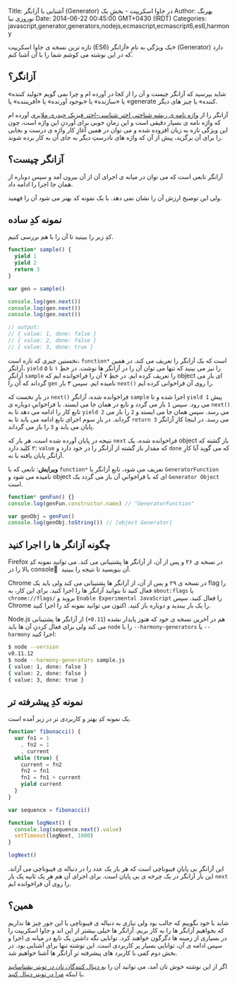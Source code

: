 Title: آشنایی با آزانگر (Generator) در جاوا اسکریپت - بخشِ یک
Author: بهرنگ نوروزی نیا
Date: 2014-06-22 00:45:00 GMT+0430 (IRDT)
Categories: javascript,generator,generators,nodejs,ecmascript,ecmascript6,es6,harmony

تازه ترین نسخه ی جاوا اسکریپت (ES6) یک ویژگی به نامِ «آزانگر» (Generator) دارد که در این نوشته می کوشم شما را با آن آشنا کنم.

## آزانگر؟

شاید بپرسید که آزانگر چیست و آن را از کجا در آورده ام و چرا نمی گویم «تولید کننده» یا «سازنده» یا «بوجود آورنده» یا «آفریننده» یا «generate کننده» یا چیز های دیگر.

آزانگر را از [واژه نامه ی ریشه شناختی اختر شناسی-اختر فیزیک حیدری ملایری][dictionary] آورده ام که واژه نامه ی بسیار دقیقی است و این زمانِ خوبی برای آوردنِ این واژه است، چون این ویژگی تازه به زبان افزوده شده و می توان در همین آغازِ کار واژه ی درست و بجایی را برای آن برگزید، پیش از آن که واژه های نادرستِ دیگر به جای آن به کار برده شوند.

## آزانگر چیست؟

آزانگر تابعی است که می توان در میانه ی اجرای آن از آن بیرون آمد و سپس دوباره از همان جا اجرا را ادامه داد.

ولی این توضیح ارزش آن را نشان نمی دهد. با یک نمونه کد بهتر می شود آن را فهمید.

## نمونه کدِ ساده

کدِ زیر را ببینید تا آن را با هم بررسی کنیم.

```js
function* sample() {
  yield 1
  yield 2
  return 3
}

var gen = sample()

console.log(gen.next())
console.log(gen.next())
console.log(gen.next())

// output:
// { value: 1, done: false }
// { value: 2, done: false }
// { value: 3, done: true }
```

نخستین چیزی که تازه است، `function*` است که یک آزانگر را تعریف می کند. در همین آزانگر، `yield` را نیز می بینید که تنها می توان آن را در آزانگر ها نوشت. در خطِ ۱ تا ۵ آزانگرِ `sample` را تعریف کرده ایم. در خطِ ۷ آن را فراخوانده ایم که object ای باز می گرداند که آن را `gen` نامیده ایم. سپس ۳ بار `next()` را روی آن فراخوانی کرده ایم.

در بارِ نخست که `next()` فراخوانده شده، آزانگرِ `sample` اجرا شده و تا `yield 1` پیش می رود. سپس `1` باز می گردد و تابع در همان جا می ایستد. با فراخوانیِ دوباره ی `next()` تابع کار را ادامه می دهد تا به `yield 2` می رسد. سپس همان جا می ایستد و `2` را باز می گرداند. در بارِ سوم اجرای تابع ادامه می یابد تا به `return 3` می رسد. در اینجا کارِ آزانگر پایان می یابد و `3` را باز می گرداند.

نتیجه در پایان آورده شده است. هر بار که `next` فراخوانده شده، یک object باز گشته که ۲ کلید دارد: `value` که مقدار باز گشته از آزانگر را در خود دارد و `done` که می گوید آیا کارِ آزانگر پایان یافته یا نه.

**ویرایش**: تابعی که با `function*` تعریف می شود، تابعِ آزانگر یا `GeneratorFunction` نامیده می شود و object ای که با فراخوانیِ آن باز می گردد یک `Generator Object` است.

```js
function* genFun() {}
console.log(genFun.constructor.name) // "GeneratorFunction"

var genObj = genFun()
console.log(genObj.toString()) // [object Generator]
```

## چگونه آزانگر ها را اجرا کنید

Firefox در نسخه ی ۲۶ و پس از آن، از آزانگر ها پشتیبانی می کند. می توانید نمونه کدِ بالا را در console ِ آن بنویسید تا نتیجه را ببینید.

Chrome در نسخه ی ۲۹ و پس از آن، از آزانگر ها پشتیبانی می کند ولی باید یک flag را فعال کنید تا بتوانید آزانگر ها را اجرا کنید. برای این کار، به `about:flags` یا `chrome://flags/` بروید و `Enable Experimental JavaScript` را فعال کنید. سپس Chrome را یک بار ببندید و دوباره باز کنید. اکنون می توانید نمونه کد را اجرا کنید.

Node.js هم در آخرین نسخه ی خود که هنوز پایدار نشده (`0.11+`) از آزانگر ها پشتیبانی می کند ولی برای فعال کردنِ آن ها باید `node` را با `--harmony-generators` یا `--harmony` اجرا کنید:

```sh
$ node --version
v0.11.12
$ node --harmony-generators sample.js
{ value: 1, done: false }
{ value: 2, done: false }
{ value: 3, done: true }
```

## نمونه کدِ پیشرفته تر

یک نمونه کدِ بهتر و کاربردی تر در زیر آمده است.

```js
function* fibonacci() {
  var fn1 = 1
    , fn2 = 1
    , current
  while (true) {
    current = fn2
    fn2 = fn1
    fn1 = fn1 + current
    yield current
  }
}

var sequence = fibonacci()

function logNext() {
  console.log(sequence.next().value)
  setTimeout(logNext, 1000)
}

logNext()
```

این آزانگرِ بی پایانِ فیبوناچی است که هر بار یک عدد را در دنباله ی فیبوناچی می آزاند. این بار آزانگر در یک چرخه ی بی پایان است. برای اجرای آن هم هر یک ثانیه یک بار `next` را روی آن فراخوانده ایم.

## همین؟

شاید با خود بگوییم که جالب بود ولی نیازی به دنباله ی فیبوناچی یا این جور چیز ها نداریم که بخواهیم آزانگر ها را به کار بریم. آزانگر ها خیلی بیشتر از این اند و جاوا اسکریپت را در بسیاری از زمینه ها دگرگون خواهند کرد. توانایی نگه داشتن یک تابع در میانه ی اجرا و سپس ادامه ی آن، توانایی بسیار پر کاربردی است. این نوشته تنها برای آشنایی بود. در بخش دوم کمی با کاربرد های پیشرفته ترِ آزانگر ها آشنا خواهیم شد.

اگر از این نوشته خوش تان آمد، می توانید آن را [به دنبال کنندگان تان در تویتر بشناسانید](https://twitter.com/intent/tweet?url=http://behrang.github.io/javascript-generators-part1/&text=%D8%A2%D8%B4%D9%86%D8%A7%DB%8C%DB%8C%20%D8%A8%D8%A7%20%D8%A2%D8%B2%D8%A7%D9%86%DA%AF%D8%B1%20(Generator)%20%D8%AF%D8%B1%20%D8%AC%D8%A7%D9%88%D8%A7%20%D8%A7%D8%B3%DA%A9%D8%B1%DB%8C%D9%BE%D8%AA%20-%20%D8%A8%D8%AE%D8%B4%D9%90%20%DB%8C%DA%A9&via=behrangn) یا اینکه [مرا در تویتر دنبال کنید](https://twitter.com/behrangn).

[dictionary]: http://dictionary.obspm.fr/?formSearchTextfield=generator&formSubmit=Search&showAll=1
